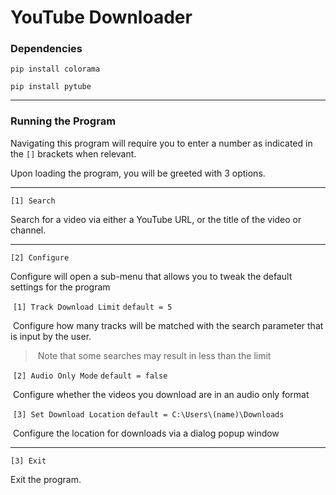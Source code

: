 # YouTube Downloader

### Dependencies

`pip install colorama`

`pip install pytube`

---

### Running the Program

Navigating this program will require you to enter a number as indicated in the `[]` brackets when relevant.

Upon loading the program, you will be greeted with 3 options.

---

`[1] Search`

Search for a video via either a YouTube URL, or the title of the video or channel.

---

`[2] Configure`

Configure will open a sub-menu that allows you to tweak the default settings for the program 

​	`[1] Track Download Limit` 		`default = 5`

​	Configure how many tracks will be matched with the search parameter that is input by the user.

> ​			Note that some searches may result in less than the limit

​	`[2] Audio Only Mode` 		`default = false`

​	Configure whether the videos you download are in an audio only format

​	`[3] Set Download Location`		`default = C:\Users\(name)\Downloads`

​	Configure the location for downloads via a dialog popup window

---

`[3] Exit`

Exit the program.